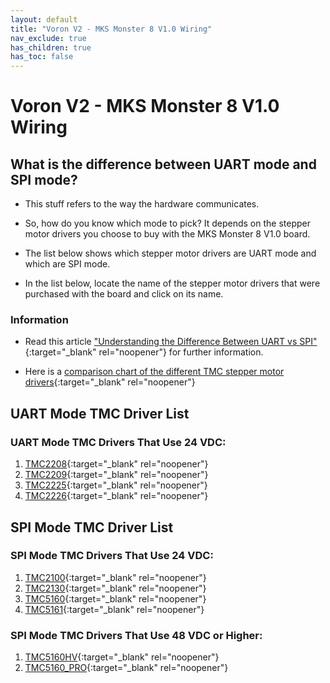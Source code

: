 ```yaml
---
layout: default
title: "Voron V2 - MKS Monster 8 V1.0 Wiring"
nav_exclude: true
has_children: true
has_toc: false
---
```


# Voron V2 - MKS Monster 8 V1.0 Wiring

## What is the difference between UART mode and SPI mode?

* This stuff refers to the way the hardware communicates.

* So, how do you know which mode to pick? It depends on the stepper motor drivers you choose to buy with the MKS Monster 8 V1.0 board.

* The list below shows which stepper motor drivers are UART mode and which are SPI mode.

* In the list below, locate the name of the stepper motor drivers that were purchased with the board and click on its name.

### Information

* Read this article ["Understanding the Difference Between UART vs SPI" ](./images/What_is_the_Difference_Between_SPI_vs_UART.pdf#toolbar=1&page=1){:target="_blank" rel="noopener"} for further information.

* Here is a [comparison chart of the different TMC stepper motor drivers](https://learn.watterott.com/silentstepstick/comparison/){:target="_blank" rel="noopener"}


## UART Mode TMC Driver List

### UART Mode TMC Drivers That Use 24 VDC:

1.  [TMC2208](./v2_monster8_uart_wiring#voron-v2---mks-monster-8-v10-tmc2208-tmc2209-tmc2225-or-tmc2226){:target="_blank" rel="noopener"}
2.  [TMC2209](./v2_monster8_uart_wiring#voron-v2---mks-monster-8-v10-tmc2208-tmc2209-tmc2225-or-tmc2226){:target="_blank" rel="noopener"}
3.  [TMC2225](./v2_monster8_uart_wiring#voron-v2---mks-monster-8-v10-tmc2208-tmc2209-tmc2225-or-tmc2226){:target="_blank" rel="noopener"}
4.  [TMC2226](./v2_monster8_uart_wiring#voron-v2---mks-monster-8-v10-tmc2208-tmc2209-tmc2225-or-tmc2226){:target="_blank" rel="noopener"}


## SPI Mode TMC Driver List

### SPI Mode TMC Drivers That Use 24 VDC:

1.  [TMC2100](./v2_monster8_spi_wiring#voron-v2---mks-monster-8-v10-tmc2100-tmc2130-tmc5160-tmc5161-tmc5160hv-tmc5160pro){:target="_blank" rel="noopener"}
2.  [TMC2130](./v2_monster8_spi_wiring#voron-v2---mks-monster-8-v10-tmc2100-tmc2130-tmc5160-tmc5161-tmc5160hv-tmc5160pro){:target="_blank" rel="noopener"}
3.  [TMC5160](./v2_monster8_spi_wiring#voron-v2---mks-monster-8-v10-tmc2100-tmc2130-tmc5160-tmc5161-tmc5160hv-tmc5160pro){:target="_blank" rel="noopener"}
4.  [TMC5161](./v2_monster8_spi_wiring#voron-v2---mks-monster-8-v10-tmc2100-tmc2130-tmc5160-tmc5161-tmc5160hv-tmc5160pro){:target="_blank" rel="noopener"}

### SPI Mode TMC Drivers That Use 48 VDC or Higher:

1. [TMC5160HV](./v2_monster8_spi_wiring#voron-v2---mks-monster-8-v10-tmc2100-tmc2130-tmc5160-tmc5161-tmc5160hv-tmc5160pro){:target="_blank" rel="noopener"}
2. [TMC5160_PRO](./v2_monster8_spi_wiring#voron-v2---mks-monster-8-v10-tmc2100-tmc2130-tmc5160-tmc5161-tmc5160hv-tmc5160pro){:target="_blank" rel="noopener"}